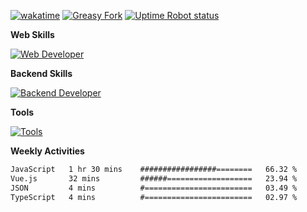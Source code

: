 [![wakatime](https://wakatime.com/badge/user/714d0fb6-6c41-4163-8554-4d4274080ef9.svg)](https://wakatime.com/@714d0fb6-6c41-4163-8554-4d4274080ef9)
[![Greasy Fork](https://img.shields.io/greasyfork/dd/390421?color=orange&label=Beautify&logo=javascript)](https://greasyfork.org/zh-CN/scripts/390421-beautify)
[![Uptime Robot status](https://img.shields.io/uptimerobot/status/m793209744-55311b43a78be482a40ded22?label=my-server)](https://stats.uptimerobot.com/gDjYXtqnWz)

**Web Skills**

[![Web Developer](https://skillicons.dev/icons?i=typescript,javascript,react,vue,vite,webpack,electron,sass&theme=light)](#)

**Backend Skills**

[![Backend Developer](https://skillicons.dev/icons?i=nodejs,express,python,nginx,mongodb,sqlite,mysql&theme=light)](#)

**Tools**

[![Tools](https://skillicons.dev/icons?i=git,vscode,bash,linux,latex,cloudflare,vercel&theme=light)](#)

**Weekly Activities**

<!-- <a href="#"><img src="https://github-readme-stats-crlnmfdzg-tifan.vercel.app/api?username=symant233&count_private=true&show_icons=true" height="160" /></a> -->
<!-- <a href="#"><img src="https://github-readme-stats-crlnmfdzg-tifan.vercel.app/api/top-langs/?username=symant233&langs_count=8&layout=compact" height="160" /></a> -->

<!--START_SECTION:waka-->

```html
JavaScript   1 hr 30 mins    #################========   66.32 %
Vue.js       32 mins         ######===================   23.94 %
JSON         4 mins          #========================   03.49 %
TypeScript   4 mins          #========================   02.97 %
```

<!--END_SECTION:waka-->